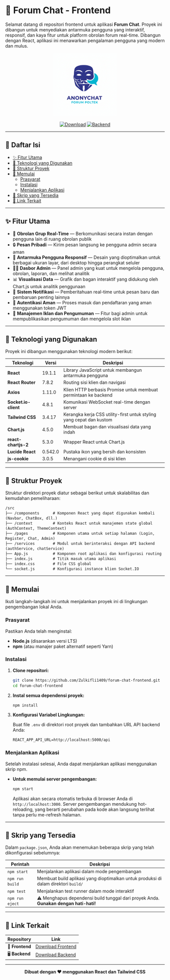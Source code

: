 # 💬 Forum Chat - Frontend

Selamat datang di repositori frontend untuk aplikasi **Forum Chat**. Proyek ini dibangun untuk menyediakan antarmuka pengguna yang interaktif, responsif, dan kaya fitur untuk platform obrolan forum real-time. Dibangun dengan React, aplikasi ini menawarkan pengalaman pengguna yang modern dan mulus.

<div align="center">
  <img src="public/logo.png" alt="Logo Aplikasi" width="200"/>
</div>

<div align="center">
  
[![Download](https://img.shields.io/badge/Download-Frontend-green?style=for-the-badge&logo=github)](https://github.com/Zulkifli1409/forum-chat-frontend)
[![Backend](https://img.shields.io/badge/Download-Backend-blue?style=for-the-badge&logo=github)](https://github.com/Zulkifli1409/forum-chat-backend)

</div>

---

## 📜 Daftar Isi

- [✨ Fitur Utama](#-fitur-utama)
- [🚀 Teknologi yang Digunakan](#-teknologi-yang-digunakan)
- [📁 Struktur Proyek](#-struktur-proyek)
- [🏁 Memulai](#-memulai)
  - [Prasyarat](#prasyarat)
  - [Instalasi](#instalasi)
  - [Menjalankan Aplikasi](#menjalankan-aplikasi)
- [📜 Skrip yang Tersedia](#-skrip-yang-tersedia)
- [🔗 Link Terkait](#-link-terkait)

---

## ✨ Fitur Utama

- 💬 **Obrolan Grup Real-Time** — Berkomunikasi secara instan dengan pengguna lain di ruang obrolan publik
- 🔒 **Pesan Pribadi** — Kirim pesan langsung ke pengguna admin secara aman
- 📱 **Antarmuka Pengguna Responsif** — Desain yang dioptimalkan untuk berbagai ukuran layar, dari desktop hingga perangkat seluler
- 👨‍💼 **Dasbor Admin** — Panel admin yang kuat untuk mengelola pengguna, obrolan, laporan, dan melihat analitik
- 📊 **Visualisasi Data** — Grafik dan bagan interaktif yang didukung oleh Chart.js untuk analitik penggunaan
- 🔔 **Sistem Notifikasi** — Pemberitahuan real-time untuk pesan baru dan pembaruan penting lainnya
- 🔐 **Autentikasi Aman** — Proses masuk dan pendaftaran yang aman menggunakan token JWT
- 📢 **Manajemen Iklan dan Pengumuman** — Fitur bagi admin untuk mempublikasikan pengumuman dan mengelola slot iklan

---

## 🚀 Teknologi yang Digunakan

Proyek ini dibangun menggunakan teknologi modern berikut:

| Teknologi | Versi | Deskripsi |
|-----------|-------|-----------|
| **React** | 19.1.1 | Library JavaScript untuk membangun antarmuka pengguna |
| **React Router** | 7.8.2 | Routing sisi klien dan navigasi |
| **Axios** | 1.11.0 | Klien HTTP berbasis Promise untuk membuat permintaan ke backend |
| **Socket.io-client** | 4.8.1 | Komunikasi WebSocket real-time dengan server |
| **Tailwind CSS** | 3.4.17 | Kerangka kerja CSS utility-first untuk styling yang cepat dan kustom |
| **Chart.js** | 4.5.0 | Membuat bagan dan visualisasi data yang indah |
| **react-chartjs-2** | 5.3.0 | Wrapper React untuk Chart.js |
| **Lucide React** | 0.542.0 | Pustaka ikon yang bersih dan konsisten |
| **js-cookie** | 3.0.5 | Menangani cookie di sisi klien |

---

## 📁 Struktur Proyek

Struktur direktori proyek diatur sebagai berikut untuk skalabilitas dan kemudahan pemeliharaan:

```
/src
├── /components      # Komponen React yang dapat digunakan kembali (Navbar, ChatBox, dll.)
├── /context         # Konteks React untuk manajemen state global (AuthContext, ThemeContext)
├── /pages           # Komponen utama untuk setiap halaman (Login, Register, Chat, Admin)
├── /services        # Modul untuk berinteraksi dengan API backend (authService, chatService)
├── App.js           # Komponen root aplikasi dan konfigurasi routing
├── index.js         # Titik masuk utama aplikasi
├── index.css        # File CSS global
└── socket.js        # Konfigurasi instance klien Socket.IO
```

---

## 🏁 Memulai

Ikuti langkah-langkah ini untuk menjalankan proyek ini di lingkungan pengembangan lokal Anda.

### Prasyarat

Pastikan Anda telah menginstal:

- **Node.js** (disarankan versi LTS)
- **npm** (atau manajer paket alternatif seperti Yarn)

### Instalasi

1. **Clone repositori:**

   ```bash
   git clone https://github.com/Zulkifli1409/forum-chat-frontend.git
   cd forum-chat-frontend
   ```

2. **Instal semua dependensi proyek:**

   ```bash
   npm install
   ```

3. **Konfigurasi Variabel Lingkungan:**

   Buat file `.env` di direktori root proyek dan tambahkan URL API backend Anda:

   ```env
   REACT_APP_API_URL=http://localhost:5000/api
   ```

### Menjalankan Aplikasi

Setelah instalasi selesai, Anda dapat menjalankan aplikasi menggunakan skrip npm.

- **Untuk memulai server pengembangan:**

  ```bash
  npm start
  ```

  Aplikasi akan secara otomatis terbuka di browser Anda di `http://localhost:3000`. Server pengembangan mendukung hot-reloading, yang berarti perubahan pada kode akan langsung terlihat tanpa perlu me-refresh halaman.

---

## 📜 Skrip yang Tersedia

Dalam `package.json`, Anda akan menemukan beberapa skrip yang telah dikonfigurasi sebelumnya:

| Perintah | Deskripsi |
|----------|-----------|
| `npm start` | Menjalankan aplikasi dalam mode pengembangan |
| `npm run build` | Membuat build aplikasi yang dioptimalkan untuk produksi di dalam direktori `build/` |
| `npm test` | Menjalankan test runner dalam mode interaktif |
| `npm run eject` | ⚠️ Menghapus dependensi build tunggal dari proyek Anda. **Gunakan dengan hati-hati!** |

---

## 🔗 Link Terkait

<div align="center">

| Repository | Link |
|------------|------|
| 🎨 **Frontend** | [Download Frontend](https://github.com/Zulkifli1409/forum-chat-frontend) |
| 🖥️ **Backend** | [Download Backend](https://github.com/Zulkifli1409/forum-chat-backend) |

</div>

---

<div align="center">
  
**Dibuat dengan ❤️ menggunakan React dan Tailwind CSS**

</div>